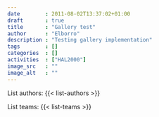 ```yaml
---
date        : 2011-08-02T13:37:02+01:00
draft       : true
title       : "Gallery test"
author      : "Elborro"
description : "Testing gallery implementation"
tags        : []
categories  : []
activities  : ["HAL2000"]
image_src   : ""
image_alt   : ""
---
```


List authors:
{{< list-authors >}}

List teams:
{{< list-teams >}}
